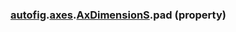 ### [autofig](autofig.md).[axes](autofig.axes.md).[AxDimensionS](autofig.axes.AxDimensionS.md).pad (property)



